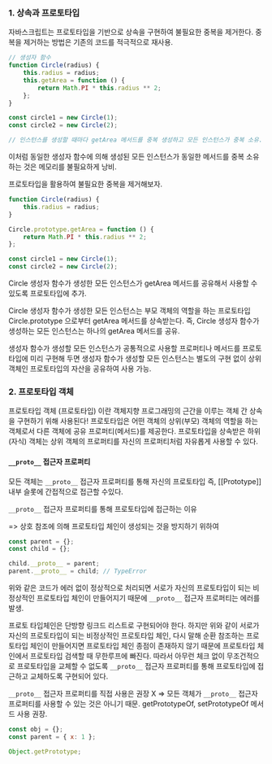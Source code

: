 ### 1. 상속과 프로토타입

자바스크립트는 프로토타입을 기반으로 상속을 구현하여 불필요한 중복을 제거한다.
중복을 제거하는 방법은 기존의 코드를 적극적으로 재사용.

```js
// 생성자 함수
function Circle(radius) {
    this.radius = radius;
    this.getArea = function () {
        return Math.PI * this.radius ** 2;
    };
}

const circle1 = new Circle(1);
const circle2 = new Circle(2);

// 인스턴스를 생성할 때마다 getArea 메서드를 중복 생성하고 모든 인스턴스가 중복 소유.
```

이처럼 동일한 생성자 함수에 의해 생성된 모든 인스턴스가 동일한 메서드를 중복 소유하는 것은 메모리를 불필요하게 낭비.

프로토타입을 활용하여 불필요한 중복을 제거해보자.

```js
function Circle(radius) {
    this.radius = radius;
}

Circle.prototype.getArea = function () {
    return Math.PI * this.radius ** 2;
};

const circle1 = new Circle(1);
const circle2 = new Circle(2);
```

Circle 생성자 함수가 생성한 모든 인스턴스가 getArea 메서드를 공유해서 사용할 수 있도록 프로토타입에 추가.

Circle 생성자 함수가 생성한 모든 인스턴스는 부모 객체의 역할을 하는 프로토타입 Circle.prototype 으로부터 getArea 메서드를 상속받는다.
즉, Circle 생성자 함수가 생성하는 모든 인스턴스는 하나의 getArea 메서드를 공유.

생성자 함수가 생성할 모든 인스턴스가 공통적으로 사용할 프로퍼티나 메서드를 프로토타입에 미리 구현해 두면 생성자 함수가 생성할 모든 인스턴스는 별도의 구현 없이 상위 객체인 프로토타입의 자산을 공유하여 사용 가능.

### 2. 프로토타입 객체

프로토타입 객체 (프로토타입) 이란 객체지향 프로그래밍의 근간을 이루는 객체 간 상속을 구현하기 위해 사용된다!
프로토타입은 어떤 객체의 상위(부모) 객체의 역할을 하는 객체로서 다른 객체에 공유 프로퍼티(메서드)를 제공한다. 프로토타입을 상속받은 하위(자식) 객체는 상위 객체의 프로퍼티를 자신의 프로퍼티처럼 자유롭게 사용할 수 있다.

#### `__proto__` 접근자 프로퍼티

모든 객체는 `__proto__` 접근자 프로퍼티를 통해 자신의 프로토타입 즉, [[Prototype]] 내부 슬롯에 간접적으로 접근할 수있다.

`__proto__` 접근자 프로퍼티를 통해 프로토타입에 접근하는 이유

=> 상호 참조에 의해 프로토타입 체인이 생성되는 것을 방지하기 위하여

```js
const parent = {};
const child = {};

child.__proto__ = parent;
parent.__proto__ = child; // TypeError
```

위와 같은 코드가 에러 없이 정상적으로 처리되면 서로가 자신의 프로토타입이 되는 비정상적인 프로토타입 체인이 만들어지기 때문에 `__proto__` 접근자 프로퍼티는 에러를 발생.

프로토 타입체인은 단방향 링크드 리스트로 구현되어야 한다. 하지만 위와 같이 서로가 자신의 프로토타입이 되는 비정상적인 프로토타입 체인, 다시 말해 순환 참조하는 프로토타입 체인이 만들어지면 프로토타입 체인 종점이 존재하지 않기 때문에 프로토타입 체인에서 프로토타입 검색할 때 무한루프에 빠진다. 따라서 아무런 체크 없이 무조건적으로 프로토타입을 교체할 수 없도록 `__proto__` 접근자 프로퍼티를 통해 프로토타입에 접근하고 교체하도록 구현되어 있다.

`__proto__` 접근자 프로퍼티를 직접 사용은 권장 X
=> 모든 객체가 `__proto__` 접근자 프로퍼티를 사용할 수 있는 것은 아니기 때문.
getPrototypeOf, setPrototypeOf 메서드 사용 권장.

```js
const obj = {};
const parent = { x: 1 };

Object.getPrototype;
```
